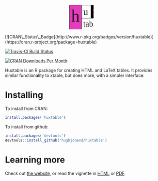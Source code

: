 
<table class="huxtable" style="margin-bottom: 12pt; width: 60pt; margin-left: auto; margin-right: auto;height: 60pt;">
<col style="width: 40%;">
<col style="width: 30%;">
<col style="width: 30%;">
<tr>
<td rowspan="2" style="vertical-align: top; text-align: left; white-space: nowrap; border-width:1px 1px 1px 1px; border-style: solid; padding: 2pt 4pt 2pt 4pt; background-color: rgb(232, 58, 188); ">
<span style="font-size:42pt; font-family: Palatino, Palatino Linotype, Palatino LT STD, Book Antiqua, Georgia, serif; ">h</span>
</td>
<td style="vertical-align: top; text-align: left; white-space: nowrap; border-width:1px 1px 1px 1px; border-style: solid; padding: 2pt 4pt 2pt 4pt; ">
<span style="font-size:24pt; font-family: Palatino, Palatino Linotype, Palatino LT STD, Book Antiqua, Georgia, serif; ">u</span>
</td>
<td style="vertical-align: top; text-align: left; white-space: nowrap; border-width:1px 1px 1px 1px; border-style: solid; padding: 2pt 4pt 2pt 4pt; background-color: rgb(0, 0, 0); ">
<span style="color: rgb(255, 255, 255); font-size:24pt; font-family: Palatino, Palatino Linotype, Palatino LT STD, Book Antiqua, Georgia, serif; ">x</span>
</td>
</tr>
<tr>
<td colspan="2" style="vertical-align: top; text-align: left; white-space: nowrap; border-width:1px 1px 1px 1px; border-style: solid; padding: 2pt 4pt 2pt 4pt; ">
<span style="font-size:20pt; font-family: Palatino, Palatino Linotype, Palatino LT STD, Book Antiqua, Georgia, serif; ">table</span>
</td>
</tr>
</table>
[![CRAN\_Status\_Badge](http://www.r-pkg.org/badges/version/huxtable)](https://cran.r-project.org/package=huxtable)

[![Travis-CI Build Status](https://travis-ci.org/hughjonesd/huxtable.svg?branch=master)](https://travis-ci.org/hughjonesd/huxtable)

[![CRAN Downloads Per Month](http://cranlogs.r-pkg.org/badges/huxtable)](http://cran.rstudio.com/web/packages/huxtable/index.html)

<!-- README.md is generated from README.Rmd. Please edit that file -->
Huxtable is an R package for creating HTML and LaTeX tables. It provides similar functionality to xtable, but does more, with a simpler interface.

Installing
==========

To install from CRAN:

``` r
install.packages('huxtable')
```

To install from github:

``` r
install.packages('devtools')
devtools::install_github('hughjonesd/huxtable')
```

Learning more
=============

Check out [the website](http://hughjonesd.github.io/huxtable), or read the vignette in [HTML](http://hughjonesd.github.io/huxtable/introduction-to-huxtable.html) or [PDF](http://hughjonesd.github.io/huxtable/introduction-to-huxtable.pdf).
